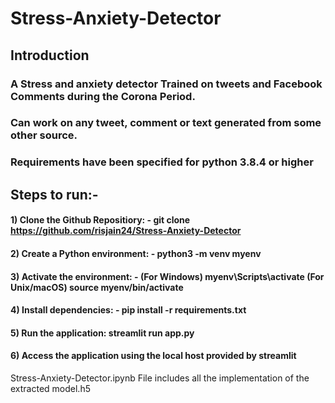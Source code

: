 # Stress-Anxiety-Detector

## Introduction

### A Stress and anxiety detector Trained on tweets and Facebook Comments during the Corona Period.
### Can work on any tweet, comment or text generated from some other source.

### Requirements have been specified for python 3.8.4 or higher

## Steps to run:-
#### 1) Clone the Github Repositiory: - git clone https://github.com/risjain24/Stress-Anxiety-Detector
#### 2) Create a Python environment: - python3 -m venv myenv
#### 3) Activate the environment: - (For Windows) myenv\Scripts\activate (For Unix/macOS) source myenv/bin/activate
#### 4) Install dependencies: - pip install -r requirements.txt
#### 5) Run the application: streamlit run app.py
#### 6) Access the application using the local host provided by streamlit


Stress-Anxiety-Detector.ipynb File includes all the implementation of the extracted model.h5